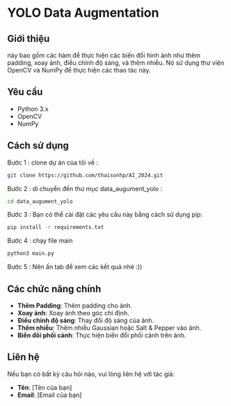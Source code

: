 # YOLO Data Augmentation

## Giới thiệu

 này bao gồm các hàm để thực hiện các biến đổi hình ảnh như thêm padding, xoay ảnh, điều chỉnh độ sáng, và thêm nhiễu. Nó sử dụng thư viện OpenCV và NumPy để thực hiện các thao tác này.

## Yêu cầu

- Python 3.x
- OpenCV
- NumPy

## Cách sử dụng
Bước 1 : clone dự án của tôi về : 

```bash
git clone https://github.com/thaisonhp/AI_2024.git
```

Bước 2 : di chuyển đến thư mục data_augument_yolo : 


```bash 
cd data_augument_yolo
```


Bước 3 : Bạn có thể cài đặt các yêu cầu này bằng cách sử dụng pip:

```bash
pip install -r requirements.txt
```

Bước 4 : chạy file main 

```bash 
python3 main.py 
```
Bước 5 : Nên ấn tab để xem các kết quả nhé :))
## Các chức năng chính

- **Thêm Padding**: Thêm padding cho ảnh.
- **Xoay ảnh**: Xoay ảnh theo góc chỉ định.
- **Điều chỉnh độ sáng**: Thay đổi độ sáng của ảnh.
- **Thêm nhiễu**: Thêm nhiễu Gaussian hoặc Salt & Pepper vào ảnh.
- **Biến đổi phối cảnh**: Thực hiện biến đổi phối cảnh trên ảnh.

## Liên hệ

Nếu bạn có bất kỳ câu hỏi nào, vui lòng liên hệ với tác giả:

- **Tên**: [Tên của bạn]
- **Email**: [Email của bạn]
